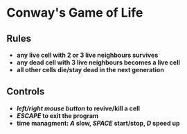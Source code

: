 # Conway's Game of Life

## Rules
- **any live cell with 2 or 3 live neighbours survives**
- **any dead cell with 3 live neighbours becomes a live cell**
- **all other cells die/stay dead in the next generation**

## Controls
- **_left/right mouse button_ to revive/kill a cell**
- **_ESCAPE_ to exit the program**
- **time managment: _A_ slow, _SPACE_ start/stop, _D_ speed up**
